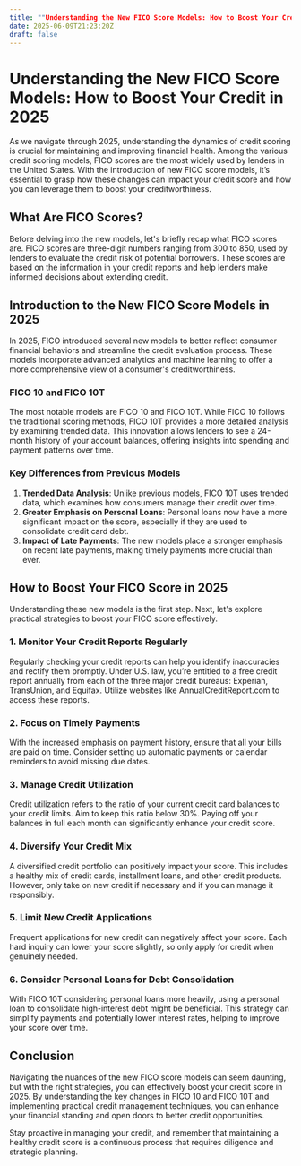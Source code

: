 ```yaml
---
title: ""Understanding the New FICO Score Models: How to Boost Your Credit in 2025""
date: 2025-06-09T21:23:20Z
draft: false
---
```


# Understanding the New FICO Score Models: How to Boost Your Credit in 2025

As we navigate through 2025, understanding the dynamics of credit scoring is crucial for maintaining and improving financial health. Among the various credit scoring models, FICO scores are the most widely used by lenders in the United States. With the introduction of new FICO score models, it’s essential to grasp how these changes can impact your credit score and how you can leverage them to boost your creditworthiness.

## What Are FICO Scores?

Before delving into the new models, let's briefly recap what FICO scores are. FICO scores are three-digit numbers ranging from 300 to 850, used by lenders to evaluate the credit risk of potential borrowers. These scores are based on the information in your credit reports and help lenders make informed decisions about extending credit.

## Introduction to the New FICO Score Models in 2025

In 2025, FICO introduced several new models to better reflect consumer financial behaviors and streamline the credit evaluation process. These models incorporate advanced analytics and machine learning to offer a more comprehensive view of a consumer's creditworthiness.

### FICO 10 and FICO 10T

The most notable models are FICO 10 and FICO 10T. While FICO 10 follows the traditional scoring methods, FICO 10T provides a more detailed analysis by examining trended data. This innovation allows lenders to see a 24-month history of your account balances, offering insights into spending and payment patterns over time.

### Key Differences from Previous Models

1. **Trended Data Analysis**: Unlike previous models, FICO 10T uses trended data, which examines how consumers manage their credit over time.
2. **Greater Emphasis on Personal Loans**: Personal loans now have a more significant impact on the score, especially if they are used to consolidate credit card debt.
3. **Impact of Late Payments**: The new models place a stronger emphasis on recent late payments, making timely payments more crucial than ever.

## How to Boost Your FICO Score in 2025

Understanding these new models is the first step. Next, let's explore practical strategies to boost your FICO score effectively.

### 1. Monitor Your Credit Reports Regularly

Regularly checking your credit reports can help you identify inaccuracies and rectify them promptly. Under U.S. law, you’re entitled to a free credit report annually from each of the three major credit bureaus: Experian, TransUnion, and Equifax. Utilize websites like AnnualCreditReport.com to access these reports.

### 2. Focus on Timely Payments

With the increased emphasis on payment history, ensure that all your bills are paid on time. Consider setting up automatic payments or calendar reminders to avoid missing due dates.

### 3. Manage Credit Utilization

Credit utilization refers to the ratio of your current credit card balances to your credit limits. Aim to keep this ratio below 30%. Paying off your balances in full each month can significantly enhance your credit score.

### 4. Diversify Your Credit Mix

A diversified credit portfolio can positively impact your score. This includes a healthy mix of credit cards, installment loans, and other credit products. However, only take on new credit if necessary and if you can manage it responsibly.

### 5. Limit New Credit Applications

Frequent applications for new credit can negatively affect your score. Each hard inquiry can lower your score slightly, so only apply for credit when genuinely needed.

### 6. Consider Personal Loans for Debt Consolidation

With FICO 10T considering personal loans more heavily, using a personal loan to consolidate high-interest debt might be beneficial. This strategy can simplify payments and potentially lower interest rates, helping to improve your score over time.

## Conclusion

Navigating the nuances of the new FICO score models can seem daunting, but with the right strategies, you can effectively boost your credit score in 2025. By understanding the key changes in FICO 10 and FICO 10T and implementing practical credit management techniques, you can enhance your financial standing and open doors to better credit opportunities. 

Stay proactive in managing your credit, and remember that maintaining a healthy credit score is a continuous process that requires diligence and strategic planning.